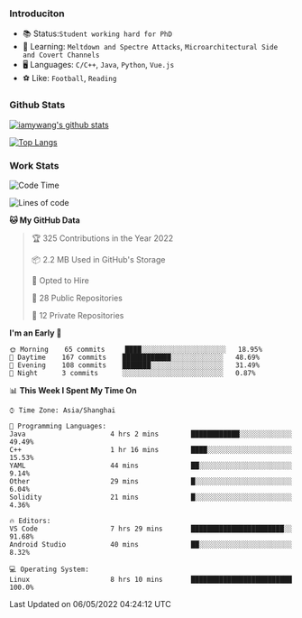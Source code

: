 ### Introduciton

- 📚 Status:`Student working hard for PhD`
- 🔎 Learning: `Meltdown and Spectre Attacks`, `Microarchitectural Side and Covert Channels`
- 🖥️ Languages: `C/C++`, `Java`, `Python`, `Vue.js`
- ⚽ Like: `Football`, `Reading`

### Github Stats

[![iamywang's github stats](https://github-readme-stats.vercel.app/api?username=iamywang&count_private=true&show_icons=true)]()

[![Top Langs](https://github-readme-stats.vercel.app/api/top-langs/?username=iamywang&layout=compact)]()

### Work Stats

<!--START_SECTION:waka-->
![Code Time](http://img.shields.io/badge/Code%20Time-301%20hrs%2056%20mins-blue)

![Lines of code](https://img.shields.io/badge/From%20Hello%20World%20I%27ve%20Written--40%20Thousand%20lines%20of%20code-blue)

**🐱 My GitHub Data** 

> 🏆 325 Contributions in the Year 2022
 > 
> 📦 2.2 MB Used in GitHub's Storage 
 > 
> 💼 Opted to Hire
 > 
> 📜 28 Public Repositories 
 > 
> 🔑 12 Private Repositories  
 > 
**I'm an Early 🐤** 

```text
🌞 Morning    65 commits     ████░░░░░░░░░░░░░░░░░░░░░   18.95% 
🌆 Daytime    167 commits    ████████████░░░░░░░░░░░░░   48.69% 
🌃 Evening    108 commits    ███████░░░░░░░░░░░░░░░░░░   31.49% 
🌙 Night      3 commits      ░░░░░░░░░░░░░░░░░░░░░░░░░   0.87%

```


📊 **This Week I Spent My Time On** 

```text
⌚︎ Time Zone: Asia/Shanghai

💬 Programming Languages: 
Java                     4 hrs 2 mins        ████████████░░░░░░░░░░░░░   49.49% 
C++                      1 hr 16 mins        ████░░░░░░░░░░░░░░░░░░░░░   15.53% 
YAML                     44 mins             ██░░░░░░░░░░░░░░░░░░░░░░░   9.14% 
Other                    29 mins             █░░░░░░░░░░░░░░░░░░░░░░░░   6.04% 
Solidity                 21 mins             █░░░░░░░░░░░░░░░░░░░░░░░░   4.36%

🔥 Editors: 
VS Code                  7 hrs 29 mins       ███████████████████████░░   91.68% 
Android Studio           40 mins             ██░░░░░░░░░░░░░░░░░░░░░░░   8.32%

💻 Operating System: 
Linux                    8 hrs 10 mins       █████████████████████████   100.0%

```


 Last Updated on 06/05/2022 04:24:12 UTC
<!--END_SECTION:waka-->
